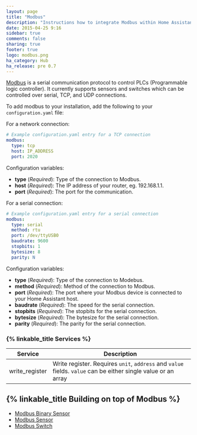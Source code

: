 ```yaml
---
layout: page
title: "Modbus"
description: "Instructions how to integrate Modbus within Home Assistant."
date: 2015-04-25 9:16
sidebar: true
comments: false
sharing: true
footer: true
logo: modbus.png
ha_category: Hub
ha_release: pre 0.7
---
```



[Modbus](http://www.modbus.org/) is a serial communication protocol to control PLCs (Programmable logic controller). It currently supports sensors and switches which can be controlled over serial, TCP, and UDP connections.

To add modbus to your installation, add the following to your `configuration.yaml` file:

For a network connection:

```yaml
# Example configuration.yaml entry for a TCP connection
modbus:
  type: tcp
  host: IP_ADDRESS
  port: 2020
```

Configuration variables:

- **type** (*Required*): Type of the connection to Modbus.
- **host** (*Required*): The IP address of your router, eg. 192.168.1.1.
- **port** (*Required*): The port for the communication.

For a serial connection:

```yaml
# Example configuration.yaml entry for a serial connection
modbus:
  type: serial
  method: rtu
  port: /dev/ttyUSB0
  baudrate: 9600
  stopbits: 1
  bytesize: 8
  parity: N
```

Configuration variables:

- **type** (*Required*): Type of the connection to Modebus.
- **method** (*Required*): Method of the connection to Modbus.
- **port** (*Required*): The port where your Modbus device is connected to your Home Assistant host.
- **baudrate** (*Required*): The speed for the serial connection.
- **stopbits** (*Required*): The stopbits for the serial connection.
- **bytesize** (*Required*): The bytesize for the serial connection.
- **parity** (*Required*): The parity for the serial connection.

### {% linkable_title Services %}


| Service | Description |
| ------- | ----------- |
| write_register | Write register. Requires `unit`, `address` and `value` fields. `value` can be either single value or an array |


## {% linkable_title Building on top of Modbus %}

 - [Modbus Binary Sensor](/components/binary_sensor.modbus/)
 - [Modbus Sensor](/components/sensor.modbus/)
 - [Modbus Switch](/components/switch.modbus/)

